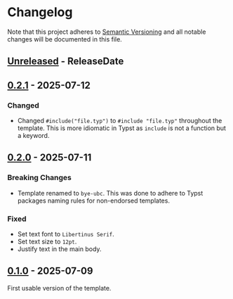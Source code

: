 # Changelog

Note that this project adheres to
[Semantic Versioning](https://semver.org/spec/v2.0.0.html) and all notable
changes will be documented in this file.

<!-- next-header -->

## [Unreleased] - ReleaseDate

## [0.2.1] - 2025-07-12

### Changed

- Changed `#include("file.typ")` to `#include "file.typ"` throughout the
  template. This is more idiomatic in Typst as `include` is not a function
  but a keyword.

## [0.2.0] - 2025-07-11

### Breaking Changes

- Template renamed to `bye-ubc`. This was done to adhere to Typst packages
  naming rules for non-endorsed templates.

### Fixed

- Set text font to `Libertinus Serif`.
- Set text size to `12pt`.
- Justify text in the main body.

## [0.1.0] - 2025-07-09

First usable version of the template.

<!-- next-url -->
[Unreleased]: https://github.com/DJDuque/bye-ubc/compare/v0.2.1...HEAD
[0.2.1]: https://github.com/DJDuque/bye-ubc/compare/v0.2.0...v0.2.1
[0.2.0]: https://github.com/DJDuque/bye-ubc/compare/v0.1.0...v0.2.0
[0.1.0]: https://github.com/DJDuque/bye-ubc/compare/ff59a76890c1153a5329b0744f315aa6307a4c42...v0.1.0
